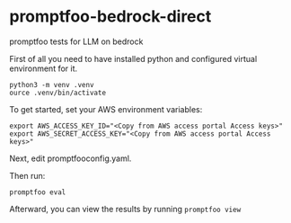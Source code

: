 # promptfoo-bedrock-direct
promptfoo tests for LLM on bedrock

First of all you need to have installed python and configured virtual environment for it.
```
python3 -m venv .venv
ource .venv/bin/activate
```
To get started, set your AWS environment variables:
```
export AWS_ACCESS_KEY_ID="<Copy from AWS access portal Access keys>"
export AWS_SECRET_ACCESS_KEY="<Copy from AWS access portal Access keys>"
```
Next, edit promptfooconfig.yaml.

Then run:
```
promptfoo eval
```

Afterward, you can view the results by running `promptfoo view`



